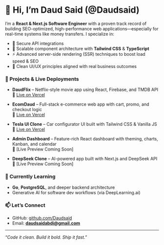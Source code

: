 # 👋 Hi, I’m Daud Said (@Daudsaid)

I’m a **React & Next.js Software Engineer** with a proven track record of building SEO-optimized, high-performance web applications—especially for real-time systems like money transfers. I specialize in:

- 🔐 Secure API integrations
- 🧱 Scalable component architecture with **Tailwind CSS** & **TypeScript**
- ⚡ Advanced server-side rendering (SSR) techniques to boost load speed & SEO
- 🎨 Clean UI/UX principles aligned with real business outcomes

### 🚀 Projects & Live Deployments

- **DaudFlix** – Netflix-style movie app using React, Firebase, and TMDB API  
  🔗 [Live on Vercel](https://daudflix.vercel.app)

- **EcomDaud** – Full-stack e-commerce web app with cart, promo, and checkout logic  
  🔗 [Live on Vercel](https://ecomercedaud.vercel.app)

- **Tesla UI Clone** – Car configurator UI built with Tailwind CSS & Vanilla JS  
  🔗 [Live on Vercel](https://tesla-car-configurator-daud.vercel.app/)

- **Admin Dashboard** – Feature-rich React dashboard with theming, charts, Kanban, and calendar  
  🔗 [Live Preview Coming Soon]

- **DeepSeek Clone** – AI-powered app built with Next.js and DeepSeek API  
  🔗 [Live Preview Coming Soon]

### 🌱 Currently Learning
- **Go**, **PostgreSQL**, and deeper backend architecture  
- Generative AI for software dev workflows (via DeepLearning.ai)

### 📫 Let’s Connect
- GitHub: [github.com/Daudsaid](https://github.com/Daudsaid)  
- Email: **daudsaidabdi@gmail.com**

---

_“Code it clean. Build it bold. Ship it fast.”_
